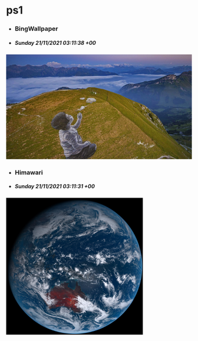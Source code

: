 # ps1

- ### BingWallpaper
- ##### Sunday 21/11/2021 03:11:38 +00
<img src="BingWallpaper/latest.jpg" width="700" height="auto" title="👉  BingWallpaper  👈">


- ### Himawari 
- ##### Sunday 21/11/2021 03:11:31 +00
<img src="Himawari/latest.jpg" width="auto" height="371" title="👉  Himawari  👈">






